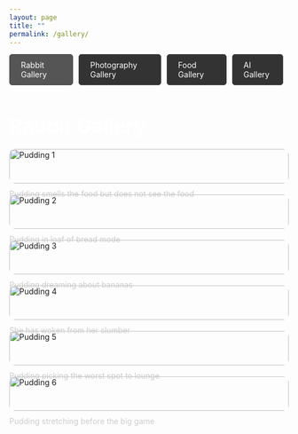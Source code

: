 ```yaml
---
layout: page
title: ""
permalink: /gallery/
---
```


<style>
  .gallery-title {
    font-size: 36px;
    margin-bottom: 20px;
    color: #fff;
  }

  .gallery-table {
    display: grid;
    grid-template-columns: repeat(auto-fill, minmax(300px, 1fr));
    gap: 20px;
    margin-top: 20px;
  }

  .gallery-image {
    width: 100%;
    border-radius: 10px;
  }

  .gallery-caption {
    font-size: 14px;
    margin-top: 10px;
    color: #ccc;
  }

  .tab-container {
    display: flex;
    justify-content: center;
    margin-bottom: 20px;
  }

  .tab {
    padding: 10px 20px;
    background-color: #333;
    color: #fff;
    border: 1px solid #444;
    border-radius: 5px;
    cursor: pointer;
    margin-right: 10px;
  }

  .tab.active {
    background-color: #555;
  }

  .gallery-container {
    display: none;
    margin-top: 20px;
  }

  .gallery-container.active {
    display: block;
  }
</style>

<div class="tab-container">
  <div class="tab active" onclick="showGallery('rabbit')">Rabbit Gallery</div>
  <div class="tab" onclick="showGallery('photography')">Photography Gallery</div>
  <div class="tab" onclick="showGallery('food')">Food Gallery</div>
  <div class="tab" onclick="showGallery('AI')">AI Gallery</div>
</div>

<div class="gallery-container active" id="rabbit-gallery">
  <h1 class="gallery-title">Rabbit Gallery</h1>
  <div class="gallery-table">
    <div>
      <img src="../assets/images/pudding1.png" alt="Pudding 1" class="gallery-image">
      <p class="gallery-caption">Pudding smells the food but does not see the food</p>
    </div>
    <div>
      <img src="../assets/images/pudding2.png" alt="Pudding 2" class="gallery-image">
      <p class="gallery-caption">Pudding in loaf of bread mode</p>
    </div>
    <div>
      <img src="../assets/images/pudding3.png" alt="Pudding 3" class="gallery-image">
      <p class="gallery-caption">Pudding dreaming about bananas</p>
    </div>
    <div>
      <img src="../assets/images/pudding4.png" alt="Pudding 4" class="gallery-image">
      <p class="gallery-caption">She has woken from her slumber</p>
    </div>
    <div>
      <img src="../assets/images/pudding5.png" alt="Pudding 5" class="gallery-image">
      <p class="gallery-caption">Pudding picking the worst spot to lounge</p>
    </div>
    <div>
      <img src="../assets/images/pudding6.png" alt="Pudding 6" class="gallery-image">
      <p class="gallery-caption">Pudding stretching before the big game</p>
    </div>
  </div>
</div>

<div class="gallery-container" id="photography-gallery">
  <h1 class="gallery-title">Photography Gallery</h1>
  <div class="gallery-table">
      <div>
      <img src="../assets/images/gallery_photography1.jpg" alt="photography1" class="gallery-image">
      <p class="gallery-caption">Stock image</p>
    </div>
  </div>
</div>

<div class="gallery-container" id="food-gallery">
  <h1 class="gallery-title">Food Gallery</h1>
  <div class="gallery-table">
      <div>
      <img src="../assets/images/gallery_food1.jpg" alt="food1" class="gallery-image">
      <p class="gallery-caption">Stock image</p>
    </div>
  </div>
</div>

<div class="gallery-container" id="AI-gallery">
  <h1 class="gallery-title">AI Gallery</h1>
  <div class="gallery-table">
    <div>
      <img src="../assets/images/ai1.jpg" alt="AI 1" class="gallery-image">
      <p class="gallery-caption">AI picture 1</p>
    </div>
    <div>
      <img src="../assets/images/ai2.jpg" alt="AI 2" class="gallery-image">
      <p class="gallery-caption">AI picture 2</p>
    </div>
    <div>
      <img src="../assets/images/ai3.jpg" alt="AI 3" class="gallery-image">
      <p class="gallery-caption">AI picture 3</p>
    </div>
  </div> 
</div>

<script>
  function showGallery(galleryName) {
    const tabs = document.querySelectorAll('.tab');
    tabs.forEach(tab => tab.classList.remove('active'));

    const galleries = document.querySelectorAll('.gallery-container');
    galleries.forEach(gallery => gallery.classList.remove('active'));

    const selectedTab = document.querySelector(`[onclick="showGallery('${galleryName}')"]`);
    const selectedGallery = document.querySelector(`#${galleryName}-gallery`);

    selectedTab.classList.add('active');
    selectedGallery.classList.add('active');
  }
</script>
